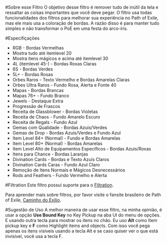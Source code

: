 #Sobre esse Filtro
O objetivo desse filtro é remover tudo de inútil da tela e ressaltar as coisas importantes que você deve pegar. O filtro usa todas funcionalidades dos filtros para melhorar sua experiência no Path of Exile, mas ele mais usa a coloração de bordas. A razão disso é para manter tudo simples e não transformar o PoE em uma festa do arco-íris.

#Especifiçações
- RGB - Bordas Vermelhas
- Mostra tudo até itemlevel 20
- Mostra itens mágicos e acima até itemlevel 30
- 4L (itemlevel 45-) - Bordas Roxas Claras
- 6S - Bordas Verdes
- 5L+ - Bordas Rosas
- Orbes Raros - Texto Vermelho e Bordas Amarelas Claras
- Orbes Ultra Raros - Fundo Rosa, Alerta e Fonte 40
- Mapas - Bordas Brancas
- Mapas 76+ - Fundo Branco
- Jewels - Destaque Extra
- Progressão de Frascos
- Receita de Glassblower - Bordas Violetas
- Receita de Chaos - Fundo Amarelo Escuro
- Receita de Regals - Fundo Azul
- Gemas com Qualidade - Bordas Azuis/Verdes
- Gemas de Drop - Bordas Azuis/Verdes e Fundo Azul
- Item Level 84+ (Normal) - Fundo e Bordas Amarelas
- Item Level 80+ (Normal) - Bordas Amarelas
- Item Level Alto de Equipamentos Específicos - Bordas Azuis/Roxas
- Itens para Chance - Bordas Laranjas
- Divination Cards - Bordas e Texto Azuis Claros
- Divination Cards Caras - Fundo Azul Claro
- Remoção de Itens Normais e Mágicos Desnecessários
- Rods and Feathers - Fundo Vermelho e Alerta

#Filtration
Este filtro possui suporte para o [Filtration](https://www.pathofexile.com/forum/view-thread/1287447/).

Para aprender mais sobre filtros, por favor visite o fansite brasileiro de Path of Exile, [Caminho do Exílio](http://www.caminhodoexilio.com/index.php?/topic/61-tudo-sobre-filtros/).

#Sugestão de Uso
A melhor maneira de usar esse filtro, na minha opinião, é usar a opção **Use Bound Key** no Key Pickup na aba UI do menu de opções. E usando outra tecla para mostrar os itens no chão. Eu uso **Alt** como Item pickup key e **F** como Highlight items and objects. Com isso você pega apenas os itens visíveis usando a tecla Alt e se caso quiser ver o que está invisível, você usa a tecla F.